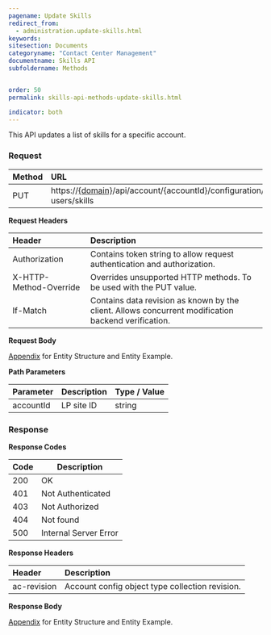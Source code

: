 ```yaml
---
pagename: Update Skills
redirect_from:
  - administration.update-skills.html
keywords:
sitesection: Documents
categoryname: "Contact Center Management"
documentname: Skills API
subfoldername: Methods


order: 50
permalink: skills-api-methods-update-skills.html

indicator: both
---
```


This API updates a list of skills for a specific account.

### Request

 |Method | URL |
 |:--- | :--- |
 |PUT | https://[{domain}](/agent-domain-domain-api.html)/api/account/{accountId}/configuration/le-users/skills |

**Request Headers**

| Header | Description |
 |:--- | :--- |
 |Authorization | Contains token string to allow request authentication and authorization.  |
 |X-HTTP-Method-Override|  Overrides unsupported HTTP methods.  To be used with the PUT value. |
 |If-Match  |Contains data revision as known by the client. Allows concurrent modification backend verification.  |
  
**Request Body** 

[Appendix](administration-skills-appendix.html) for Entity Structure and Entity Example.

**Path Parameters**

 |Parameter | Description  |Type / Value |
 |:---|  :--- | :--- |
 |accountId | LP site ID | string  |

### Response

**Response Codes** 

| Code | Description           |
|------|-----------------------|
| 200  | OK                    |
| 401  | Not Authenticated     |
| 403  | Not Authorized        | 
| 404  | Not found             | 
| 500  | Internal Server Error |

**Response Headers**

 |Header  |Description |
| :-------  | :-----  |
| ac-revision | Account config object type collection revision. | 

**Response Body**

[Appendix](administration-skills-appendix.html) for Entity Structure and Entity Example.

